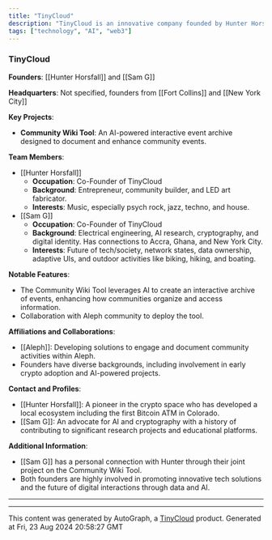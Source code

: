 ```yaml
---
title: "TinyCloud"
description: "TinyCloud is an innovative company founded by Hunter Horsfall and Sam G, focusing on building AI-powered interactive event archives."
tags: ["technology", "AI", "web3"]
---
```


### TinyCloud

**Founders**: [[Hunter Horsfall]] and [[Sam G]]

**Headquarters**: Not specified, founders from [[Fort Collins]] and [[New York City]]

**Key Projects**:
- **Community Wiki Tool**: An AI-powered interactive event archive designed to document and enhance community events.

**Team Members**:
- [[Hunter Horsfall]]
  - **Occupation**: Co-Founder of TinyCloud
  - **Background**: Entrepreneur, community builder, and LED art fabricator.
  - **Interests**: Music, especially psych rock, jazz, techno, and house.
- [[Sam G]]
  - **Occupation**: Co-Founder of TinyCloud
  - **Background**: Electrical engineering, AI research, cryptography, and digital identity. Has connections to Accra, Ghana, and New York City.
  - **Interests**: Future of tech/society, network states, data ownership, adaptive UIs, and outdoor activities like biking, hiking, and boating.

**Notable Features**:
- The Community Wiki Tool leverages AI to create an interactive archive of events, enhancing how communities organize and access information.
- Collaboration with Aleph community to deploy the tool.

**Affiliations and Collaborations**:
- [[Aleph]]: Developing solutions to engage and document community activities within Aleph.
- Founders have diverse backgrounds, including involvement in early crypto adoption and AI-powered projects.

**Contact and Profiles**:
- [[Hunter Horsfall]]: A pioneer in the crypto space who has developed a local ecosystem including the first Bitcoin ATM in Colorado.
- [[Sam G]]: An advocate for AI and cryptography with a history of contributing to significant research projects and educational platforms.

**Additional Information**:
- [[Sam G]] has a personal connection with Hunter through their joint project on the Community Wiki Tool.
- Both founders are highly involved in promoting innovative tech solutions and the future of digital interactions through data and AI.

---

---
This content was generated by AutoGraph, a [TinyCloud](https://tinycloud.xyz/) product.
Generated at Fri, 23 Aug 2024 20:58:27 GMT